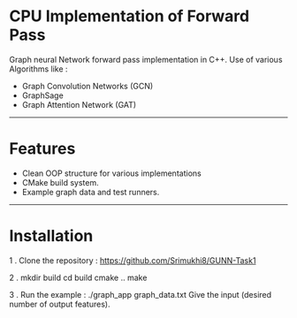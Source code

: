 # CPU Implementation of Forward Pass 
Graph neural Network forward pass implementation in C++.
Use of various Algorithms like :
- Graph Convolution Networks (GCN)
- GraphSage
- Graph Attention Network (GAT)

---

# Features
- Clean OOP structure for various implementations
- CMake build system.
- Example graph data and test runners.

---

# Installation
1 . Clone the repository : 
    https://github.com/Srimukhi8/GUNN-Task1

2 . mkdir build 
    cd build 
    cmake .. 
    make 
    
3 . Run the example : 
    ./graph_app graph_data.txt 
    Give the input (desired number of output features). 